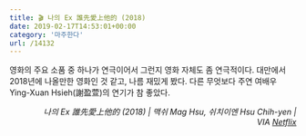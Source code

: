 ```yaml
---
title: 🎬 나의 Ex 誰先愛上他的 (2018)
date: 2019-02-17T14:53:01+00:00
category: '마주한다'
url: /14132
---
```


영화의 주요 소품 중 하나가 연극이어서 그런지 영화 자체도 좀 연극적이다. 대만에서 2018년에 나올만한 영화인 것 같고, 나름 재밌게 봤다. 다른 무엇보다 주연 여배우 Ying-Xuan Hsieh(謝盈萱)의 연기가 참 좋았다.

<p style="text-align:right">
  <em>나의 Ex 誰先愛上他的 (2018) | 맥쉬 Mag Hsu, 쉬치이엔 Hsu Chih-yen | VIA </em><a rel="noreferrer noopener" href="http://netflix.com/" target="_blank"><em>Netflix</em></a>
</p>
